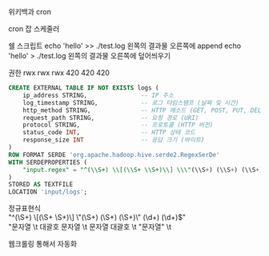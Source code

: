 위키백과 cron

cron
잡 스케줄러

쉘 스크립트
echo 'hello' >> ./test.log
왼쪽의 결과물 오른쪽에 append
echo 'hello' > ./test.log
왼쪽의 결과물 오른쪽에 덮어씌우기


권한 
rwx rwx rwx
420 420 420




```sql
CREATE EXTERNAL TABLE IF NOT EXISTS logs (
    ip_address STRING,               -- IP 주소
    log_timestamp STRING,            -- 로그 타임스탬프 (날짜 및 시간)
    http_method STRING,              -- HTTP 메소드 (GET, POST, PUT, DELETE)
    request_path STRING,             -- 요청 경로 (URI)
    protocol STRING,                 -- 프로토콜 (HTTP 버전)
    status_code INT,                 -- HTTP 상태 코드
    response_size INT                -- 응답 크기 (바이트)
)
ROW FORMAT SERDE 'org.apache.hadoop.hive.serde2.RegexSerDe'
WITH SERDEPROPERTIES (
    "input.regex" = "^(\\S+) \\[(\\S+ \\S+)\\] \\\"(\\S+) (\\S+) (\\S+)\\\" (\\d+) (\\d+)$"
)
STORED AS TEXTFILE
LOCATION 'input/logs';
```
정규표현식   
"^(\\S+) \\[(\\S+ \\S+)\\] \\\"(\\S+) (\\S+) (\\S+)\\\" (\\d+) (\\d+)$"   
"문자열 \t 대괄호 문자열 \t 문자열 대괄호 \t "문자열" \t   

웹크롤링 통해서 자동화 